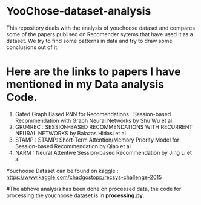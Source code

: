 # YooChose-dataset-analysis
This repository deals with the analysis of youchoose dataset and compares some of the papers publised on Recomender sytems that have used it as a dataset. We try to find some patterns in data and try to draw some conclusions out of it. 

# Here are the links to papers I have mentioned in my Data analysis Code. 
1. Gated Graph Based RNN for Recomendations : Session-based Recommendation with Graph Neural Networks by Shu Wu et al
2. GRU4REC : SESSION-BASED RECOMMENDATIONS WITH RECURRENT NEURAL NETWORKS by Balazas Hidasi et al
3. STAMP : STAMP: Short-Term Attention/Memory Priority Model for Session-based Recommendation by Qiao et al
4. NARM : Neural Attentive Session-based Recommendation by Jing Li et al

Youchoose Dataset can be found on kaggle : https://www.kaggle.com/chadgostopp/recsys-challenge-2015

#The abhove analysis has been done on processed data, the code for processing the youchoose dataset is in **processing.py**.
